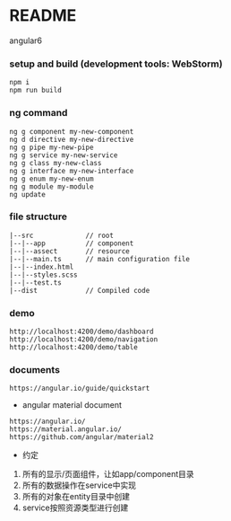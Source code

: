 # README
angular6

### setup and build (development tools: WebStorm)
```text
npm i
npm run build
```

### ng command
```text
ng g component my-new-component
ng d directive my-new-directive
ng g pipe my-new-pipe
ng g service my-new-service
ng g class my-new-class
ng g interface my-new-interface
ng g enum my-new-enum
ng g module my-module
ng update
```

### file structure
```text
|--src             // root
|--|--app          // component
|--|--assect       // resource
|--|--main.ts      // main configuration file
|--|--index.html 
|--|--styles.scss 
|--|--test.ts
|--dist            // Compiled code
```

### demo
```text
http://localhost:4200/demo/dashboard
http://localhost:4200/demo/navigation
http://localhost:4200/demo/table
```

### documents
```text
https://angular.io/guide/quickstart
```

- angular material document
```text
https://angular.io/
https://material.angular.io/
https://github.com/angular/material2
```

- 约定
1. 所有的显示/页面组件，让如app/component目录
2. 所有的数据操作在service中实现
3. 所有的对象在entity目录中创建
4. service按照资源类型进行创建


